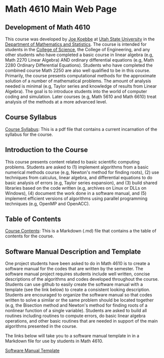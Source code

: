 # Math 4610 Main Web Page

## Development of Math 4610

This course was developed by [Joe Koebbe](http://www.math.usu.edu/~koebbe) at [Utah State University](http://www.usu.edu)
in the [Department of Mathematics and Statistics](http://www.math.usu.edu/). The course is
intended for students in the [College of Science](https://www.usu.edu/science), the College of Engineering, and any other
students who have completed a basic course in linear algebra (e.g, Math 2270 Linear Algebra) AND ordinary differential
equations (e.g, Math 2280 Ordinary Differential Equations). Students who have completed the combined course Math 2250
are also well qualified to be in this course. Primarily, the course presents computational methods for the approximate solution 
of a number of mathematical problems. The amount of analysis needed is minimal (e.g, Taylor series and knowledge of results from 
Linear Algebra). The goal is to introduce students into the world of computer coding and simulation. Later courses (e.g,
Math 5610 and Math 6610) treat analysis of the methods at a more advanced level.

## Course Syllabus

[Course Syllabus](https://jvkoebbe.github.io/math4610/syllabus.pdf): This is a pdf file that contains a current incarnation
of the syllabus for the course.

## Introduction to the Course

This course presents content related to basic scientific computing problems. Students are asked to (1) implement algorithms
from a basic numerical methods course (e.g, Newton's method for finding roots), (2) use techniques from calculus, linear
algebra, and differential equations to do basic analysis of errors (e.g, Taylor series expansion), and (3) build shared
libraries based on the code written (e.g, archives on Linux or DLLs on Windows), (4) document the work done in a software
manual, and (5) implement efficient versions of algorithms using parallel programming techniques (e.g, OpenMP and OpenACC).

## Table of Contents

[Course Contents](https://jvkoebbe.github.io/math4610/tableOfContents): This is a Markdown (.md) file that contains a the table
of contents for the course.

## Software Manual Description and Template

One project students have been asked to do in Math 4610 is to create a software manual for the codes that are written by the
semester. The software manual project requires students include well written, concise descriptions of the algorithms and codes
developed throughout the course. Students can use github to easily create the software manual with a template (see the link
below) to create a consistent looking description. Students are encouraged to organize the software manual so that codes
written to solve a similar or the same problem should be located together (e.g, the Bisection method and Newton's method for
finding roots of a nonlinear function of a single variable). Students are asked to build all routines including routines to
compute errors, do basic linear algebra operations, and other basic routines that are needed in support of the main algorithms
presented in the course.

The links below will take you to a software manual template in in a Markdown file for use by students in Math 4610.

[Software Manual Template](https://jvkoebbe.github.io/math4610/softwareManualTemplate)
